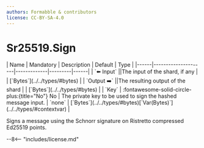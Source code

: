 ```yaml
---
authors: Formabble & contributors
license: CC-BY-SA-4.0
---
```



# Sr25519.Sign

<div class="sh-parameters" markdown="1">
| Name | Mandatory | Description | Default | Type |
|------|---------------------|-------------|---------|------|
| `⬅️ Input` ||The input of the shard, if any | | [`Bytes`](../../types/#bytes) |
| `Output ➡️` ||The resulting output of the shard | | [`Bytes`](../../types/#bytes) |
| `Key` | :fontawesome-solid-circle-plus:{title="No"} No  | The private key to be used to sign the hashed message input. | `none` | [`Bytes`](../../types/#bytes)[`Var(Bytes)`](../../types/#contextvar) |

</div>

Signs a message using the Schnorr signature on Ristretto compressed Ed25519 points.

--8<-- "includes/license.md"

